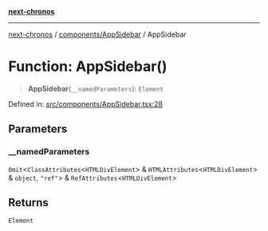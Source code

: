 [**next-chronos**](../../../README.md)

***

[next-chronos](../../../README.md) / [components/AppSidebar](../README.md) / AppSidebar

# Function: AppSidebar()

> **AppSidebar**(`__namedParameters`): `Element`

Defined in: [src/components/AppSidebar.tsx:28](https://github.com/Bababum95/next-chronos/blob/41860730c8dd12c16699269e1eee86402c8d1a9f/src/components/AppSidebar.tsx#L28)

## Parameters

### \_\_namedParameters

`Omit`\<`ClassAttributes`\<`HTMLDivElement`\> & `HTMLAttributes`\<`HTMLDivElement`\> & `object`, `"ref"`\> & `RefAttributes`\<`HTMLDivElement`\>

## Returns

`Element`
